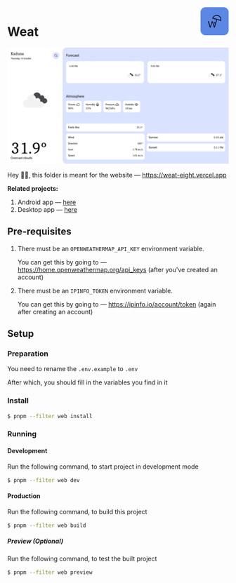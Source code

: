 <img src="./assets/icons/icon.raw.svg" width=64 align="right" />

# Weat

![Preview](preview.png)

Hey 👋🏾, this folder is meant for the website &mdash; <https://weat-eight.vercel.app>

**Related projects:**

1. Android app &mdash; [here](../android)
2. Desktop app &mdash; [here](../desktop)

## Pre-requisites

1. There must be an `OPENWEATHERMAP_API_KEY` environment variable.

   You can get this by going to &mdash; <https://home.openweathermap.org/api_keys> (after you've created an account)

2. There must be an `IPINFO_TOKEN` environment variable.

   You can get this by going to &mdash; <https://ipinfo.io/account/token> (again after creating an account)

## Setup

### Preparation

You need to rename the `.env.example` to `.env`

After which, you should fill in the variables you find in it

### Install

```bash
$ pnpm --filter web install
```

### Running

#### Development

Run the following command, to start project in development mode

```bash
$ pnpm --filter web dev
```

#### Production

Run the following command, to build this project

```bash
$ pnpm --filter web build
```

##### Preview (Optional)

Run the following command, to test the built project

```bash
$ pnpm --filter web preview
```

